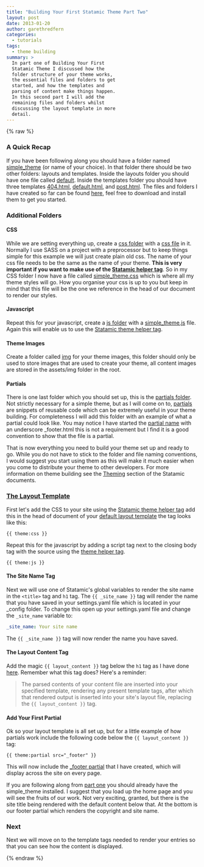 ```yaml
---
title: "Building Your First Statamic Theme Part Two"
layout: post
date: 2013-01-20
author: garethredfern
categories:
  - tutorials
tags:
  - theme building
summary: >
  In part one of Building Your First
  Statamic Theme I discussed how the
  folder structure of your theme works,
  the essential files and folders to get
  started, and how the templates and
  parsing of content make things happen.
  In this second part I will add the
  remaining files and folders whilst
  discussing the layout template in more
  detail.
---
```


{% raw %}

### A Quick Recap
If you have been following along you should have a folder named [simple_theme](https://github.com/statamicthemes/simple-theme) (or name of your choice). In that folder there should be two other folders: layouts and templates. Inside the layouts folder you should have one file called [default](https://github.com/statamicthemes/simple-theme/blob/master/simple_theme/layouts/default.html). Inside the templates folder you should have three templates [404.html](https://github.com/statamicthemes/simple-theme/blob/master/simple_theme/templates/404.html), [default.html](https://github.com/statamicthemes/simple-theme/blob/master/simple_theme/templates/default.html), and [post.html](https://github.com/statamicthemes/simple-theme/blob/master/simple_theme/templates/post.html). The files and folders I have created so far can be found [here](https://github.com/statamicthemes/simple-theme), feel free to download and install them to get you started.

### Additional Folders

#### CSS
While we are setting everything up, create a [css folder](https://github.com/statamicthemes/simple-theme/tree/master/simple_theme/css) with a [css file](https://github.com/statamicthemes/simple-theme/blob/master/simple_theme/css/simple_theme.css) in it. Normally I use SASS on a project with a preprocessor but to keep things simple for this example we will just create plain old css. The name of your css file needs to be the same as the name of your theme. **This is very important if you want to make use of the [Statamic helper tag](http://statamic.com/learn/theming/theme-helpers)**. So in my CSS folder I now have a file called [simple_theme.css](https://github.com/statamicthemes/simple-theme/blob/master/simple_theme/css/simple_theme.css) which is where all my theme styles will go. How you organise your css is up to you but keep in mind that this file will be the one we reference in the head of our document to render our styles.

#### Javascript
Repeat this for your javascript, create a [js folder](https://github.com/statamicthemes/simple-theme/tree/master/simple_theme/js) with a [simple_theme.js](https://github.com/statamicthemes/simple-theme/blob/master/simple_theme/js/simple_theme.js) file. Again this will enable us to use the [Statamic theme helper tag](http://statamic.com/learn/theming/theme-helpers).

#### Theme Images
Create a folder called [img](https://github.com/statamicthemes/simple-theme/tree/master/simple_theme/img) for your theme images, this folder should only be used to store images that are used to create your theme, all content images are stored in the assets/img folder in the root.

#### Partials
There is one last folder which you should set up, this is the [partials folder](https://github.com/statamicthemes/simple-theme/tree/master/simple_theme/partials). Not strictly necessary for a simple theme, but as I will come on to, [partials](http://statamic.com/learn/theming/partials) are snippets of reusable code which can be extremely useful in your theme building. For completeness I will add this folder with an example of what a partial could look like. You may notice I have started the [partial name](https://github.com/statamicthemes/simple-theme/tree/master/simple_theme/partials) with an underscore _footer.html this is not a requirement but I find it is a good convention to show that the file is a partial.

That is now everything you need to build your theme set up and ready to go. While you do not have to stick to the folder and file naming conventions, I would suggest you start using them as this will make it much easier when you come to distribute your theme to other developers. For more information on theme building see the [Theming](http://statamic.com/learn/theming) section of the Statamic documents.

### [The Layout Template](https://github.com/statamicthemes/simple-theme/blob/master/simple_theme/layouts/default.html)
First let's add the CSS to your site using the [Statamic theme helper tag](http://statamic.com/learn/theming/theme-helpers) add this in the head of document of your [default layout template](https://github.com/statamicthemes/simple-theme/blob/master/simple_theme/layouts/default.html) the tag looks like this:

~~~twig
{{ theme:css }}
~~~

Repeat this for the javascript by adding a script tag next to the closing body tag with the source using the [theme helper tag](http://statamic.com/learn/theming/theme-helpers).

~~~twig
{{ theme:js }}
~~~

#### The Site Name Tag
Next we will use one of Statamic's global variables to render the site name in the `<title>` tag and `h1` tag. The `{{ _site_name }}` tag will render the name that you have saved in your settings.yaml file which is located in your _config folder. To change this open up your settings.yaml file and change the `_site_name` variable to:

~~~yaml
_site_name: Your site name
~~~

The `{{ _site_name }}` tag will now render the name you have saved.

#### The Layout Content Tag
Add the magic `{{ layout_content }}` tag below the `h1` tag as I have done [here](https://github.com/statamicthemes/simple-theme/blob/master/simple_theme/layouts/default.html). Remember what this tag does? Here's a reminder:

>The parsed contents of your content file are inserted into your specified template, rendering any present template tags, after which that rendered output is inserted into your site's layout file, replacing the `{{ layout_content }}` tag.

#### Add Your First Partial
Ok so your layout template is all set up, but for a little example of how partials work include the following code below the `{{ layout_content }}` tag:

~~~twig
{{ theme:partial src="_footer" }}
~~~

This will now include the [_footer partial](https://github.com/statamicthemes/simple-theme/tree/master/simple_theme/partials) that I have created, which will display across the site on every page.

If you are following along from [part one](http://www.statamicthemes.com/articles/building-your-first-statamic-theme-part-one) you should already have the simple_theme installed. I suggest that you load up the home page and you will see the fruits of our work. Not very exciting, granted, but there is the site title being rendered with the default content below that. At the bottom is our footer partial which renders the copyright and site name.

### Next
Next we will move on to the template tags needed to render your entries so that you can see how the content is displayed.

{% endraw %}
